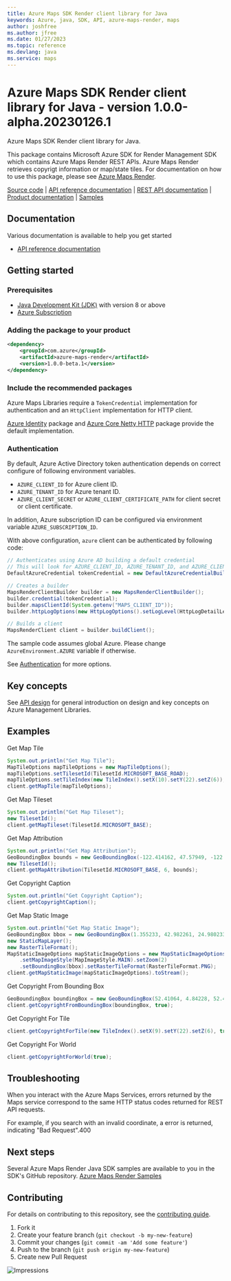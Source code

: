```yaml
---
title: Azure Maps SDK Render client library for Java
keywords: Azure, java, SDK, API, azure-maps-render, maps
author: joshfree
ms.author: jfree
ms.date: 01/27/2023
ms.topic: reference
ms.devlang: java
ms.service: maps
---
```

# Azure Maps SDK Render client library for Java - version 1.0.0-alpha.20230126.1 


Azure Maps SDK Render client library for Java.

This package contains Microsoft Azure SDK for Render Management SDK which contains Azure Maps Render REST APIs. Azure Maps Render retrieves copyrigt information or map/state tiles. For documentation on how to use this package, please see [Azure Maps Render](/rest/api/maps/render-v2).

[Source code][source] | [API reference documentation][docs] | [REST API documentation][rest_docs] | [Product documentation][product_docs] | [Samples][samples]

## Documentation

Various documentation is available to help you get started

- [API reference documentation][docs]

## Getting started

### Prerequisites

- [Java Development Kit (JDK)][jdk] with version 8 or above
- [Azure Subscription][azure_subscription]

### Adding the package to your product

[//]: # ({x-version-update-start;com.azure:azure-maps-render;current})
```xml
<dependency>
    <groupId>com.azure</groupId>
    <artifactId>azure-maps-render</artifactId>
    <version>1.0.0-beta.1</version>
</dependency>
```
[//]: # ({x-version-update-end})

### Include the recommended packages

Azure Maps Libraries require a `TokenCredential` implementation for authentication and an `HttpClient` implementation for HTTP client.

[Azure Identity][azure_identity] package and [Azure Core Netty HTTP][azure_core_http_netty] package provide the default implementation.

### Authentication

By default, Azure Active Directory token authentication depends on correct configure of following environment variables.

- `AZURE_CLIENT_ID` for Azure client ID.
- `AZURE_TENANT_ID` for Azure tenant ID.
- `AZURE_CLIENT_SECRET` or `AZURE_CLIENT_CERTIFICATE_PATH` for client secret or client certificate.

In addition, Azure subscription ID can be configured via environment variable `AZURE_SUBSCRIPTION_ID`.

With above configuration, `azure` client can be authenticated by following code:

```java com.azure.maps.render.sync.builder.ad.instantiation
// Authenticates using Azure AD building a default credential
// This will look for AZURE_CLIENT_ID, AZURE_TENANT_ID, and AZURE_CLIENT_SECRET env variables
DefaultAzureCredential tokenCredential = new DefaultAzureCredentialBuilder().build();

// Creates a builder
MapsRenderClientBuilder builder = new MapsRenderClientBuilder();
builder.credential(tokenCredential);
builder.mapsClientId(System.getenv("MAPS_CLIENT_ID"));
builder.httpLogOptions(new HttpLogOptions().setLogLevel(HttpLogDetailLevel.BODY_AND_HEADERS));

// Builds a client
MapsRenderClient client = builder.buildClient();
```

The sample code assumes global Azure. Please change `AzureEnvironment.AZURE` variable if otherwise.

See [Authentication][authenticate] for more options.

## Key concepts

See [API design][design] for general introduction on design and key concepts on Azure Management Libraries.

## Examples
Get Map Tile
```java com.azure.maps.render.sync.get_map_tile
System.out.println("Get Map Tile");
MapTileOptions mapTileOptions = new MapTileOptions();
mapTileOptions.setTilesetId(TilesetId.MICROSOFT_BASE_ROAD);
mapTileOptions.setTileIndex(new TileIndex().setX(10).setY(22).setZ(6));
client.getMapTile(mapTileOptions);
```

Get Map Tileset
```java com.azure.maps.render.sync.get_map_tileset
System.out.println("Get Map Tileset");
new TilesetId();
client.getMapTileset(TilesetId.MICROSOFT_BASE);
```

Get Map Attribution
```java com.azure.maps.render.sync.get_map_attribution
System.out.println("Get Map Attribution");
GeoBoundingBox bounds = new GeoBoundingBox(-122.414162, 47.57949, -122.247157, 47.668372);
new TilesetId();
client.getMapAttribution(TilesetId.MICROSOFT_BASE, 6, bounds);
```

Get Copyright Caption
```java com.azure.maps.render.sync.get_copyright_caption
System.out.println("Get Copyright Caption");
client.getCopyrightCaption();
```

Get Map Static Image
```java com.azure.maps.render.sync.get_map_static_image
System.out.println("Get Map Static Image");
GeoBoundingBox bbox = new GeoBoundingBox(1.355233, 42.982261, 24.980233, 56.526017);
new StaticMapLayer();
new RasterTileFormat();
MapStaticImageOptions mapStaticImageOptions = new MapStaticImageOptions().setStaticMapLayer(StaticMapLayer.BASIC)
    .setMapImageStyle(MapImageStyle.MAIN).setZoom(2)
    .setBoundingBox(bbox).setRasterTileFormat(RasterTileFormat.PNG);
client.getMapStaticImage(mapStaticImageOptions).toStream();
```

Get Copyright From Bounding Box
```java com.azure.maps.render.sync.get_copyright_from_bounding_box
GeoBoundingBox boundingBox = new GeoBoundingBox(52.41064, 4.84228, 52.41072, 4.84239);
client.getCopyrightFromBoundingBox(boundingBox, true);
```

Get Copyright For Tile
```java com.azure.maps.render.sync.get_copyright_for_tile
client.getCopyrightForTile(new TileIndex().setX(9).setY(22).setZ(6), true);
```

Get Copyright For World
```java com.azure.maps.render.sync.get_copyright_for_world
client.getCopyrightForWorld(true);
```

## Troubleshooting
When you interact with the Azure Maps Services, errors returned by the Maps service correspond to the same HTTP status codes returned for REST API requests.

For example, if you search with an invalid coordinate, a error is returned, indicating "Bad Request".400

## Next steps

Several Azure Maps Render Java SDK samples are available to you in the SDK's GitHub repository.
[Azure Maps Render Samples](https://github.com/Azure/azure-sdk-for-java/tree/main/sdk/maps/azure-maps-render/src/samples)

## Contributing

For details on contributing to this repository, see the [contributing guide](https://github.com/Azure/azure-sdk-for-java/blob/main/CONTRIBUTING.md).

1. Fork it
1. Create your feature branch (`git checkout -b my-new-feature`)
1. Commit your changes (`git commit -am 'Add some feature'`)
1. Push to the branch (`git push origin my-new-feature`)
1. Create new Pull Request

<!-- LINKS -->
[source]: https://github.com/Azure/azure-sdk-for-java/tree/main/sdk/maps/azure-maps-render/src
[samples]:  https://github.com/Azure/azure-sdk-for-java/tree/main/sdk/maps/azure-maps-render/src/samples
[rest_docs]: /rest/api/maps
[product_docs]: /azure/azure-maps/
[docs]: https://azure.github.io/azure-sdk-for-java/
[jdk]: /java/azure/jdk/
[azure_subscription]: https://azure.microsoft.com/free/
[azure_identity]: https://github.com/Azure/azure-sdk-for-java/blob/main/sdk/identity/azure-identity
[azure_core_http_netty]: https://github.com/Azure/azure-sdk-for-java/blob/main/sdk/core/azure-core-http-netty
[authenticate]: https://github.com/Azure/azure-sdk-for-java/blob/main/sdk/resourcemanager/docs/AUTH.md
[design]: https://github.com/Azure/azure-sdk-for-java/blob/main/sdk/resourcemanager/docs/DESIGN.md

![Impressions](https://azure-sdk-impressions.azurewebsites.net/api/impressions/azure-sdk-for-java%2Fsdk%2Fmaps%2Fazure-maps-render%2FREADME.png)

